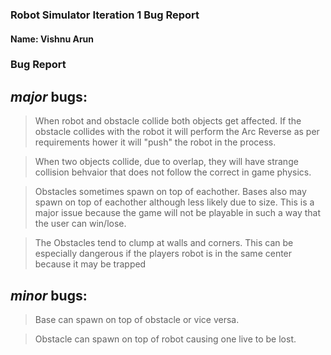 ### Robot Simulator Iteration 1 Bug Report

#### Name: Vishnu Arun

### Bug Report


## _major_ bugs:

>When robot and obstacle collide both objects get affected. If the obstacle collides with the robot it will perform the Arc Reverse as per requirements hower it will "push" the robot in the process.

>When two objects collide, due to overlap, they will have strange collision behvaior that does not follow the correct in game physics.

>Obstacles sometimes spawn on top of eachother. Bases also may spawn on top of eachother although less likely due to size. This is a major issue because the game will not be playable in such a way that the user can win/lose. 

>The Obstacles tend to clump at walls and corners. This can be especially dangerous if the players robot is in the same center because it may be trapped


## _minor_ bugs:

>Base can spawn on top of obstacle or vice versa. 

>Obstacle can spawn on top of robot causing one live to be lost.

